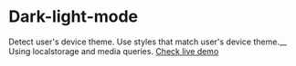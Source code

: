 # Dark-light-mode
Detect user's device theme. Use styles that match user's device theme.__
Using localstorage and media queries.
[Check live demo](https://vovkanychx.github.io/Dark-light-mode)
